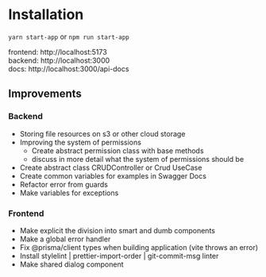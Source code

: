 # Installation

```yarn start-app```
or
```npm run start-app```

frontend: http://localhost:5173 \
backend: http://localhost:3000 \
docs: http://localhost:3000/api-docs

## Improvements

### Backend

- Storing file resources on s3 or other cloud storage
- Improving the system of permissions
    - Create abstract permission class with base methods
    - discuss in more detail what the system of permissions should be
- Create abstract class CRUDController or Crud UseCase
- Create common variables for examples in Swagger Docs
- Refactor error from guards
- Make variables for exceptions

### Frontend

- Make explicit the division into smart and dumb components
- Make a global error handler
- Fix @prisma/client types when building application (vite throws an error)
- Install stylelint | prettier-import-order | git-commit-msg linter
- Make shared dialog component

